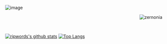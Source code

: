 ![image](https://user-images.githubusercontent.com/58784686/150777475-af8ac651-26a4-4d8a-b5b6-f8a81dc1181b.png)
<br />
<p align="right"> <img src="https://komarev.com/ghpvc/?username=ripwords&label=Profile%20views&color=0e75b6&style=flat" alt="zernonia" /> </p>
<br />

[![ripwords's github stats](https://github-readme-stats.vercel.app/api?username=ripwords&show_icons=true&hide=issues&bg_color=0D1117&text_color=c9d1d9&icon_color=ff3860&title_color=558ed9&hide_border=true&count_private=true)](https://github.com/ripwords/github-readme-stats)
[![Top Langs](https://github-readme-stats.vercel.app/api/top-langs/?username=ripwords&layout=compact&langs_count=7&hide=html&bg_color=0D1117&text_color=c9d1d9&icon_color=ff3860&title_color=558ed9&hide_border=true)](https://github.com/ripwords/github-readme-stats)

